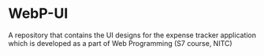 # WebP-UI
A repository that contains the UI designs for the expense tracker application which is developed as a part of Web Programming (S7 course, NITC)
